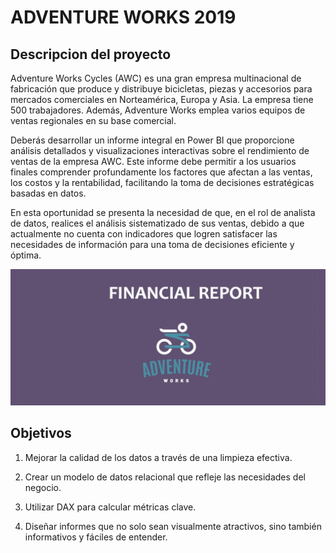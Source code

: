 # ADVENTURE WORKS 2019
## Descripcion del proyecto
Adventure Works Cycles (AWC) es una gran empresa multinacional de fabricación que produce y distribuye bicicletas, piezas y accesorios para mercados comerciales en Norteamérica, Europa y Asia. La empresa tiene 500 trabajadores. Además, Adventure Works emplea varios equipos de ventas regionales en su base comercial.

Deberás desarrollar un informe integral en Power BI que proporcione análisis detallados y visualizaciones interactivas sobre el rendimiento de ventas de la empresa AWC. Este informe debe permitir a los usuarios finales comprender profundamente los factores que afectan a las ventas, los costos y la rentabilidad, facilitando la toma de decisiones estratégicas basadas en datos.

En esta oportunidad se presenta la necesidad de que, en el rol de analista de datos, realices el análisis sistematizado de sus ventas, debido a que actualmente no cuenta con indicadores que logren satisfacer las necesidades de información para una toma de decisiones eficiente y óptima.

![Logo empresa](https://github.com/Calvarez0312/PIM3_PowerBI/blob/main/Imagenes%20Adventure%20Works/Logo%20Empresa.jpg)

## Objetivos
  1. Mejorar la calidad de los datos a través de una limpieza efectiva.

  2. Crear un modelo de datos relacional que refleje las necesidades del negocio.

  3. Utilizar DAX para calcular métricas clave.

  4. Diseñar informes que no solo sean visualmente atractivos, sino también informativos y fáciles de entender.
